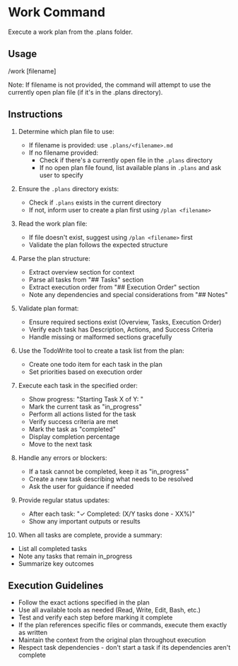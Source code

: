# Work Command

Execute a work plan from the .plans folder.

## Usage
/work [filename]

Note: If filename is not provided, the command will attempt to use the currently open plan file (if it's in the .plans directory).

## Instructions

1. Determine which plan file to use:
   - If filename is provided: use `.plans/<filename>.md`
   - If no filename provided:
     - Check if there's a currently open file in the `.plans` directory
     - If no open plan file found, list available plans in `.plans` and ask user to specify

2. Ensure the `.plans` directory exists:
   - Check if `.plans` exists in the current directory
   - If not, inform user to create a plan first using `/plan <filename>`

3. Read the work plan file:
   - If file doesn't exist, suggest using `/plan <filename>` first
   - Validate the plan follows the expected structure

4. Parse the plan structure:
   - Extract overview section for context
   - Parse all tasks from "## Tasks" section
   - Extract execution order from "## Execution Order" section
   - Note any dependencies and special considerations from "## Notes"

5. Validate plan format:
   - Ensure required sections exist (Overview, Tasks, Execution Order)
   - Verify each task has Description, Actions, and Success Criteria
   - Handle missing or malformed sections gracefully

6. Use the TodoWrite tool to create a task list from the plan:
   - Create one todo item for each task in the plan
   - Set priorities based on execution order

7. Execute each task in the specified order:
   - Show progress: "Starting Task X of Y: <Task Name>"
   - Mark the current task as "in_progress"
   - Perform all actions listed for the task
   - Verify success criteria are met
   - Mark the task as "completed"
   - Display completion percentage
   - Move to the next task

8. Handle any errors or blockers:
   - If a task cannot be completed, keep it as "in_progress"
   - Create a new task describing what needs to be resolved
   - Ask the user for guidance if needed

9. Provide regular status updates:
   - After each task: "✓ Completed: <Task Name> (X/Y tasks done - XX%)"
   - Show any important outputs or results

10. When all tasks are complete, provide a summary:
   - List all completed tasks
   - Note any tasks that remain in_progress
   - Summarize key outcomes

## Execution Guidelines
- Follow the exact actions specified in the plan
- Use all available tools as needed (Read, Write, Edit, Bash, etc.)
- Test and verify each step before marking it complete
- If the plan references specific files or commands, execute them exactly as written
- Maintain the context from the original plan throughout execution
- Respect task dependencies - don't start a task if its dependencies aren't complete